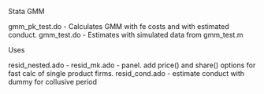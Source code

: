 Stata GMM

gmm_pk_test.do - Calculates GMM with fe costs and with estimated conduct.
gmm_test.do - Estimates with simulated data from gmm_test.m

Uses

resid_nested.ado -
resid_mk.ado - panel. add price() and share() options for fast calc of single product firms.
resid_cond.ado - estimate conduct with dummy for collusive period
